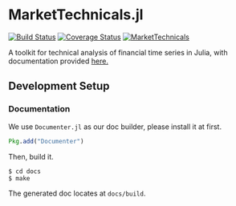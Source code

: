 # MarketTechnicals.jl

[![Build Status](https://travis-ci.org/JuliaQuant/MarketTechnicals.jl.svg?branch=master)](https://travis-ci.org/JuliaQuant/MarketTechnicals.jl)
[![Coverage Status](https://coveralls.io/repos/JuliaQuant/MarketTechnicals.jl/badge.svg?branch=master)](https://coveralls.io/r/JuliaQuant/MarketTechnicals.jl?branch=master)
[![MarketTechnicals](http://pkg.julialang.org/badges/MarketTechnicals_0.5.svg)](http://pkg.julialang.org/?pkg=MarketTechnicals&ver=0.5)

A toolkit for technical analysis of financial time series in Julia,
with documentation provided
[here.](http://markettechnicals.readthedocs.org/en/latest/)


## Development Setup

### Documentation

We use `Documenter.jl` as our doc builder, please install it at first.

```julia
Pkg.add("Documenter")
```

Then, build it.

```shell
$ cd docs
$ make
```

The generated doc locates at `docs/build`.
